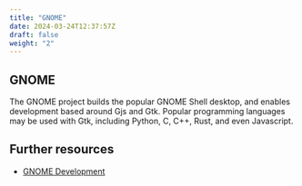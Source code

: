```yaml
---
title: "GNOME"
date: 2024-03-24T12:37:57Z
draft: false
weight: "2"
---
```


## GNOME

The GNOME project builds the popular GNOME Shell desktop, and enables development based around Gjs and Gtk. Popular programming languages may be used with Gtk, including Python, C, C++, Rust, and even Javascript.

## Further resources

* [GNOME Development](https://developer.gnome.org/)
